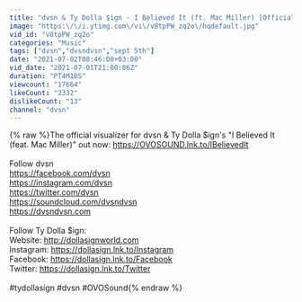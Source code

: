 ```yaml
---
title: "dvsn & Ty Dolla $ign - I Believed It (ft. Mac Miller) [Official Visualizer]"
image: "https:\/\/i.ytimg.com\/vi\/v8tpPW_zq2o\/hqdefault.jpg"
vid_id: "v8tpPW_zq2o"
categories: "Music"
tags: ["dvsn","dvsndvsn","sept 5th"]
date: "2021-07-02T08:46:00+03:00"
vid_date: "2021-07-01T21:00:06Z"
duration: "PT4M10S"
viewcount: "17664"
likeCount: "2332"
dislikeCount: "13"
channel: "dvsn"
---
```

{% raw %}The official visualizer for dvsn &amp; Ty Dolla $ign's &quot;I Believed It (feat. Mac Miller)&quot; out now: <a rel="nofollow" target="blank" href="https://OVOSOUND.lnk.to/IBelievedIt">https://OVOSOUND.lnk.to/IBelievedIt</a><br /><br />Follow dvsn<br /><a rel="nofollow" target="blank" href="https://facebook.com/dvsn">https://facebook.com/dvsn</a><br /><a rel="nofollow" target="blank" href="https://instagram.com/dvsn">https://instagram.com/dvsn</a><br /><a rel="nofollow" target="blank" href="https://twitter.com/dvsn">https://twitter.com/dvsn</a><br /><a rel="nofollow" target="blank" href="https://soundcloud.com/dvsndvsn">https://soundcloud.com/dvsndvsn</a><br /><a rel="nofollow" target="blank" href="https://dvsndvsn.com">https://dvsndvsn.com</a><br /><br />Follow Ty Dolla $ign: <br />Website: <a rel="nofollow" target="blank" href="http://dollasignworld.com">http://dollasignworld.com</a>  <br />Instagram: <a rel="nofollow" target="blank" href="https://dollasign.lnk.to/Instagram">https://dollasign.lnk.to/Instagram</a> <br />Facebook: <a rel="nofollow" target="blank" href="https://dollasign.lnk.to/Facebook">https://dollasign.lnk.to/Facebook</a><br />Twitter: <a rel="nofollow" target="blank" href="https://dollasign.lnk.to/Twitter">https://dollasign.lnk.to/Twitter</a><br /><br />#tydollasign #dvsn #OVOSound{% endraw %}
